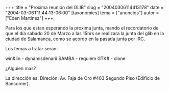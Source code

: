+++
title = "Proxima reunión del GLIB"
slug = "20040306114413178"
date = "2004-03-06T11:44:13-06:00"
[taxonomies]
tema = ["anuncios"]
autor = ["Eden Martinez"]
+++

Para los que estan esperando la proxima junta, mando el recordatorio de
que el día sabado 20 de Marzo a las 15hrs se realizara la junta del glib
en la ciudad de Salamanca, como se acordo en la pasada junta por IRC.

<!-- more -->
Los temas a tratar seran:

win&lin - dynamisdenarii SAMBA - requiem GTK# - clone

¿Alguien mas?

La dirección es: Direción: Av. Faja de Oro #403 Segundo Piso (Edificio
de Bancomer).
